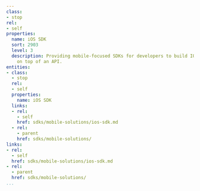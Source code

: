 ```yaml
---
class:
- stop
rel:
- self
properties:
  name: iOS SDK
  sort: 2903
  level: 3
  description: Providing mobile-focused SDKs for developers to build IOS mobile applications
    on top of an API.
entities:
- class:
  - stop
  rel:
  - self
  properties:
    name: iOS SDK
  links:
  - rel:
    - self
    href: sdks/mobile-solutions/ios-sdk.md
  - rel:
    - parent
    href: sdks/mobile-solutions/
links:
- rel:
  - self
  href: sdks/mobile-solutions/ios-sdk.md
- rel:
  - parent
  href: sdks/mobile-solutions/
...
```

